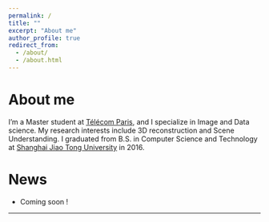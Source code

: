 ```yaml
---
permalink: /
title: ""
excerpt: "About me"
author_profile: true
redirect_from: 
  - /about/
  - /about.html
---
```


About me
======
I’m a Master student at [Télécom Paris](https://www.telecom-paris.fr/), and I specialize in Image and Data science. My research interests include 3D reconstruction and Scene Understanding.
I graduated from B.S. in Computer Science and Technology at [Shanghai Jiao Tong University](https://en.sjtu.edu.cn/) in 2016.

<!-- **Announcement**: I am currently looking for a doctor or a research position on 3D Computer Vision. Position sought for October/November 2022. -->

News
======
- Coming soon !


---
<script type="text/javascript" id="clustrmaps" src="//clustrmaps.com/map_v2.js?d=uVi_OeHVpO3svIPk7ZwPe9_-kc9Csa_JqJLQr3t1oOg"></script>

